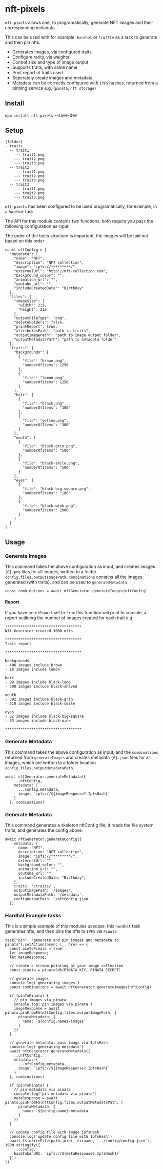 # nft-pixels
`nft-pixels` allows one, to programatically, generate NFT images and their corresponding metadata.

This can be used with for example, `hardhat` or `truffle` as a task to generate and then pin nfts.

- Generates images, via configured traits
- Configure rarity, via weights
- Control size and type of image output
- Supports traits, with same name
- Print report of traits used
- Seperately create images and metadata
- Metadata can be correctly configured with `IPFS` hashes, returned from a pinning service e.g. (`pinata`, `nft storage`)

## Install
`npm install nft-pixels` --save-dev

## Setup

```
{folder}
- traits
  -- trait1
    --- trait1.png
    --- trait2.png
    --- trait3.png
  -- trait2
    --- trait1.png
    --- trait2.png
    --- trait3.png
  -- trait3
    --- trait1.png
    --- trait2.png
    --- trait3.png
```


`nft-pixels` has been configured to be used programatically, for example, in a `hardhat` task.

The API for this module contains two functions, both require you pass the following configuration as input

The order of the traits structure is important, the images will be laid out based on this order

```
const nftConfig = {
  "metadata": {
    "name": "NFT",
    "description": "NFT collection",
    "image": "ipfs://*********/",
    "externalUrl": "http://nft-collection.com",
    "background_color": "",
    "animation_url": "",
    "youtube_url": "",
    "includeCreatedDate": "Birthday"
  },
  "files": {
    "imageSize": {
      "width": 212,
      "height": 212
    },
    "outputFileType": "png",
    "deleteFolders": false,
    "printReport": true,
    "attributesPath": "path to traits",
    "outputImagePath": "path to image output folder",
    "outputMetadataPath": "path to metadata folder"
  },
  "traits": {
    "backgrounds": [
      {
        "file": "brown.png",
        "numberOfItems": 1250
      },
      {
        "file": "lemon.png",
        "numberOfItems": 1250
      }
    ],
    "hair": [
      {
        "file": "black.png",
        "numberOfItems": "300"
      },
      {
        "file": "yellow.png",
        "numberOfItems": "300"
      }
    ],
    "mouth": [
      {
        "file": "black-grin.png",
        "numberOfItems": "500"
      },
      {
        "file": "black-smile.png",
        "numberOfItems": "500"
      }
    ],
    "eyes": [
      {
        "file": "black-big-square.png",
        "numberOfItems": "100"
      },
      {
        "file": "black-wink.png",
        "numberOfItems": 2000
      }
    ]
  }
}

```

## Usage

### Generate Images
This command takes the above configuration as input, and creates images `{0}.png` files for all images, written to a folder `config.files.outputImagePath`.  `combinations` contains all the images generated (with traits), and can be used to `generateMetadata`

`const combinations = await nftGenerator.generateImages(nftConfig)`


#### Report

If you have `printReport` set to `true` this function will print to console, a report outlining the number of images created for each trait e.g.

```
***********************************
Nft Generator created 1000 nfts

***********************************
Trait report

***********************************

backgrounds
- 406 images include brown
- 18 images include lemon

hair
- 99 images include black-long
- 300 images include black-shaved

mouth
- 302 images include black-grin
- 310 images include black-smile

eyes
- 62 images include black-big-square
- 33 images include black-wink

***********************************
```


### Generate Metadata

This command takes the above configuration as input, and the `combinations` returned from `generateImages` and creates metadata `{0}.json` files for all images, which are written to a folder location `config.files.outputMetadataPath`.

```
await nftGenerator.generateMetadata({
    ...nftConfig,
    metadata: {
      ...config.metadata,
      image: `ipfs://${imageResponse?.IpfsHash}`
    }
  }, combinations)
```

### Generate Metadata

This command generates a skeleton nftConfig file, it reads the file system traits, and generates the config above.

```
await nftGenerator.generateConfig({
    metadata: {
      name: "NFT",
      description: "NFT collection",
      image: "ipfs://*********/",
      externalUrl: "",
      background_color: "",
      animation_url: "",
      youtube_url: "",
      includeCreatedDate: "Birthday",
    },
    traits: '/traits/',
    outputImagePath: '/images',
    outputMetadataPath: '/metadata',
    configOutputPath: '/nftConfig.json'
  })
```


### Hardhat Example tasks

This is a simple example of this modules usecase, this `hardhat` task generates nfts, and then pins the nfts to `IPFS` via `Pinata`

```
task("pin", "generate and pin images and metadata to pinata").setAction(async (_, hre) => {
  const pinToPinata = true
  let imageResponse;
  let metaResponse;

  // create a stream pointing at your image collection
  const pinata = pinataSdk(PINATA_KEY, PINATA_SECRET)

  // generate images
  console.log('generating images')
  const combinations = await nftGenerator.generateImages(nftConfig)

  if (pinToPinata) {
    // pin images via pinata
    console.log('pin images via pinata')
    imageResponse = await pinata.pinFromFS(nftConfig.files.outputImagePath, {
      pinataMetadata: {
        name: `${config.name}-images`
      }
    })
  }

  // generate metadata, pass image via IpfsHash
  console.log('generating metadata')
  await nftGenerator.generateMetadata({
    ...nftConfig,
    metadata: {
      ...nftConfig.metadata,
      image: `ipfs://${imageResponse?.IpfsHash}`
    }
  }, combinations)

  if (pinToPinata) {
    // pin metadata via pinata
    console.log('pin metadata via pinata')
    metaResponse = await pinata.pinFromFS(nftConfig.files.outputMetadataPath, {
      pinataMetadata: {
        name: `${config.name}-metadata`
      }
    })
  }

  // update config file with image IpfsHash
  console.log('update config file with IpfsHash')
  await fs.writeFile(path.join(__dirname, '../config/config.json'), JSON.stringify({
    ...config,
    baseTokenURI: `ipfs://${metaResponse?.IpfsHash}/`
  }))
})

```
